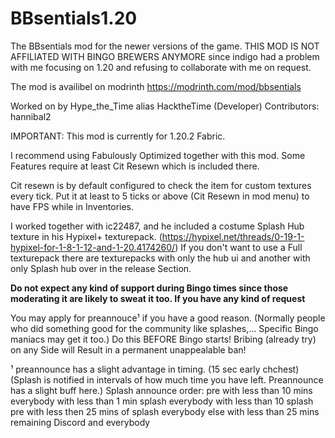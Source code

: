 # BBsentials1.20
The BBsentials mod for the newer versions of the game.
THIS MOD IS NOT AFFILIATED WITH BINGO BREWERS ANYMORE since indigo had a problem with me focusing
on 1.20 and refusing to collaborate with me on request. 

The mod is availibel on modrinth https://modrinth.com/mod/bbsentials

Worked on by 
Hype_the_Time alias HacktheTime (Developer)
Contributors:
hannibal2

IMPORTANT:
This mod is currently for 1.20.2 Fabric.

I recommend using Fabulously Optimized together with this mod.
Some Features require at least Cit Resewn which is included there.

Cit resewn is by default configured to check the item for custom textures every tick.
Put it at least to 5 ticks or above (Cit Resewn in mod menu) to have FPS while in Inventories.

I worked together with ic22487, and he included a costume Splash Hub texture in his Hypixel+ texturepack.
(https://hypixel.net/threads/0-19-1-hypixel-for-1-8-1-12-and-1-20.4174260/)
If you don't want to use a Full texturepack there are texturepacks with only the hub ui and another with only Splash hub over in the release Section.

**Do not expect any kind of support during Bingo times since those moderating it are likely to sweat it too.
If you have any kind of request**

You may apply for preannouce¹ if you have a good reason. (Normally people who did something good for the community like splashes,... Specific Bingo maniacs may get it too.)
Do this BEFORE Bingo starts! Bribing (already try) on any Side will Result in a permanent unappealable ban!






¹ preannounce has a slight advantage in timing. (15 sec early chchest) (Splash is notified in intervals of how much time you have left. Preannounce has a slight buff here.)
Splash announce order:
pre with less than 10 mins
everybody with less than 1 min splash
everybody with less than 10 splash
pre with less then 25 mins of splash
everybody else with less than 25 mins remaining
Discord and everybody
